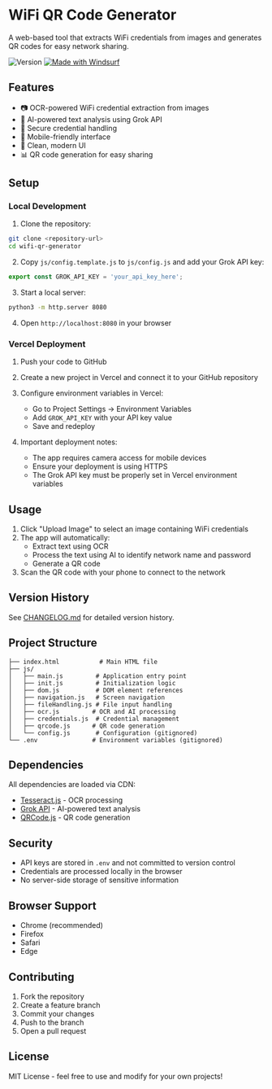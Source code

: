 # WiFi QR Code Generator

A web-based tool that extracts WiFi credentials from images and generates QR codes for easy network sharing.

![Version](https://img.shields.io/badge/version-1.4.3-blue.svg)
[![Made with Windsurf](https://img.shields.io/badge/Made%20with-windsurf.ai-4e54c8.svg)](https://windsurf.ai)

## Features

- 📷 OCR-powered WiFi credential extraction from images
- 🤖 AI-powered text analysis using Grok API
- 🔐 Secure credential handling
- 📱 Mobile-friendly interface
- 🎨 Clean, modern UI
- 📊 QR code generation for easy sharing

## Setup

### Local Development

1. Clone the repository:
```bash
git clone <repository-url>
cd wifi-qr-generator
```

2. Copy `js/config.template.js` to `js/config.js` and add your Grok API key:
```javascript
export const GROK_API_KEY = 'your_api_key_here';
```

3. Start a local server:
```bash
python3 -m http.server 8080
```

4. Open `http://localhost:8080` in your browser

### Vercel Deployment

1. Push your code to GitHub

2. Create a new project in Vercel and connect it to your GitHub repository

3. Configure environment variables in Vercel:
   - Go to Project Settings → Environment Variables
   - Add `GROK_API_KEY` with your API key value
   - Save and redeploy

4. Important deployment notes:
   - The app requires camera access for mobile devices
   - Ensure your deployment is using HTTPS
   - The Grok API key must be properly set in Vercel environment variables

## Usage

1. Click "Upload Image" to select an image containing WiFi credentials
2. The app will automatically:
   - Extract text using OCR
   - Process the text using AI to identify network name and password
   - Generate a QR code
3. Scan the QR code with your phone to connect to the network

## Version History

See [CHANGELOG.md](CHANGELOG.md) for detailed version history.

## Project Structure

```
├── index.html           # Main HTML file
├── js/
│   ├── main.js         # Application entry point
│   ├── init.js         # Initialization logic
│   ├── dom.js          # DOM element references
│   ├── navigation.js   # Screen navigation
│   ├── fileHandling.js # File input handling
│   ├── ocr.js         # OCR and AI processing
│   ├── credentials.js  # Credential management
│   ├── qrcode.js      # QR code generation
│   └── config.js       # Configuration (gitignored)
└── .env               # Environment variables (gitignored)
```

## Dependencies

All dependencies are loaded via CDN:
- [Tesseract.js](https://cdn.jsdelivr.net/npm/tesseract.js) - OCR processing
- [Grok API](https://x.ai) - AI-powered text analysis
- [QRCode.js](https://cdn.jsdelivr.net/npm/qrcode) - QR code generation

## Security

- API keys are stored in `.env` and not committed to version control
- Credentials are processed locally in the browser
- No server-side storage of sensitive information

## Browser Support

- Chrome (recommended)
- Firefox
- Safari
- Edge

## Contributing

1. Fork the repository
2. Create a feature branch
3. Commit your changes
4. Push to the branch
5. Open a pull request

## License

MIT License - feel free to use and modify for your own projects!
